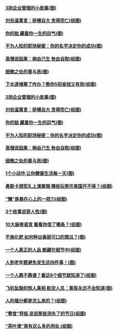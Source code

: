 #### [3则企业管理的小故事(图)](../pages/p8/1002000.md) 
#### [刘伯温寓言：骄横自大 贪得而亡(组图)](../pages/p8/1002059.md) 
#### [你的脸 藏着你一生的运气(图)](../pages/p8/1002003.md) 
#### [不为人知的职场秘密：你的名字决定你的成功(图)](../pages/p8/1001991.md) 
#### [高僧说因果：祸由己生 咎由自取(组图)](../pages/p8/1002017.md) 
#### [细微之处的善与恶(图)](../pages/p8/1001519.md) 
#### [下水道堵塞了咋办？教你5招省钱又有效(组图)](../pages/p8/1002083.md) 
#### [3则企业管理的小故事(图)](../pages/p8/1002000.md) 
#### [刘伯温寓言：骄横自大 贪得而亡(组图)](../pages/p8/1002059.md) 
#### [你的脸 藏着你一生的运气(图)](../pages/p8/1002003.md) 
#### [不为人知的职场秘密：你的名字决定你的成功(图)](../pages/p8/1001991.md) 
#### [高僧说因果：祸由己生 咎由自取(组图)](../pages/p8/1002017.md) 
#### [细微之处的善与恶(图)](../pages/p8/1001519.md) 
#### [1个小动作 让你健康生活每一天(图)](../pages/p8/1001768.md) 
#### [奥斯卡颁奖礼上演掌掴 哪些玩笑在美国开不得？(组图)](../pages/p8/1001931.md) 
#### [“懒”是悬在心上的一把刀(组图)](../pages/p8/1001917.md) 
#### [3个故事说穿人性(图)](../pages/p8/1001523.md) 
#### [10大装修谣言 看看你信了哪条？(组图)](../pages/p8/1001479.md) 
#### [不施化肥 如何种出香甜可口的窝瓜？(图)](../pages/p8/1001864.md) 
#### [一个人真正的人品&nbsp;都藏在细节中(组图)](../pages/p8/1001530.md) 
#### [人到老年要避免发生这四件事！(图)](../pages/p8/1001766.md) 
#### [一个人靠不靠谱？看这8个细节就知道了(组图)](../pages/p8/1001368.md) 
#### [飞机坠毁的惊人真相 航空人员：乘客永远不会知道(图)](../pages/p8/1001515.md) 
#### [人的福分都是怎么来的？(组图)](../pages/p8/1001611.md) 
#### [“寒食”将临 说说那些消失了的节日(组图)](../pages/p8/1001597.md) 
#### [“茶叶渣”竟有这么多的用处 (组图)](../pages/p8/1001604.md) 
